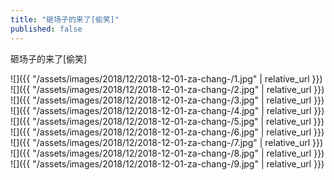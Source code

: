 ```yaml
---
title: "砸场子的来了[偷笑]"
published: false
---
```

砸场子的来了[偷笑]



![]({{ "/assets/images/2018/12/2018-12-01-za-chang-/1.jpg" | relative_url }})
![]({{ "/assets/images/2018/12/2018-12-01-za-chang-/2.jpg" | relative_url }})
![]({{ "/assets/images/2018/12/2018-12-01-za-chang-/3.jpg" | relative_url }})
![]({{ "/assets/images/2018/12/2018-12-01-za-chang-/4.jpg" | relative_url }})
![]({{ "/assets/images/2018/12/2018-12-01-za-chang-/5.jpg" | relative_url }})
![]({{ "/assets/images/2018/12/2018-12-01-za-chang-/6.jpg" | relative_url }})
![]({{ "/assets/images/2018/12/2018-12-01-za-chang-/7.jpg" | relative_url }})
![]({{ "/assets/images/2018/12/2018-12-01-za-chang-/8.jpg" | relative_url }})
![]({{ "/assets/images/2018/12/2018-12-01-za-chang-/9.jpg" | relative_url }})
